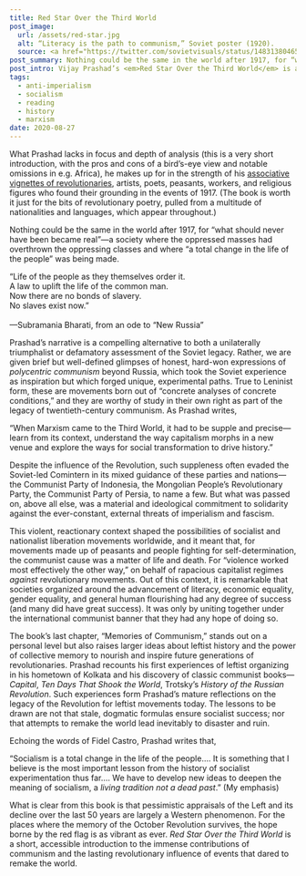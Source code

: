 ```yaml
---
title: Red Star Over the Third World
post_image:
  url: /assets/red-star.jpg
  alt: “Literacy is the path to communism,” Soviet poster (1920).
  source: <a href="https://twitter.com/sovietvisuals/status/1483138046501404676" target="_blank">Twitter</a>
post_summary: Nothing could be the same in the world after 1917, for “what should never have been became real”—a society where the oppressed masses had overthrown the oppressing classes and where “a total change in the life of the people” was being made.
post_intro: Vijay Prashad’s <em>Red Star Over the Third World</em> is an explosive little book that admirably conveys the profound impact of the October Revolution and its continued influence for communist movements in the Third World—with a focus here on Asia, the Middle East, and Latin America.
tags:
  - anti-imperialism
  - socialism
  - reading
  - history
  - marxism
date: 2020-08-27
---
```


What Prashad lacks in focus and depth of analysis (this is a very short introduction, with the pros and cons of a bird’s-eye view and notable omissions in e.g. Africa), he makes up for in the strength of his <a href="https://www.plutobooks.com/9780745339665/red-star-over-the-third-world/" target="_blank">associative vignettes of revolutionaries</a>, artists, poets, peasants, workers, and religious figures who found their grounding in the events of 1917. (The book is worth it just for the bits of revolutionary poetry, pulled from a multitude of nationalities and languages, which appear throughout.)

Nothing could be the same in the world after 1917, for “what should never have been became real”—a society where the oppressed masses had overthrown the oppressing classes and where “a total change in the life of the people” was being made.

<div class="blockquote">“Life of the people as they themselves order it.<br>
A law to uplift the life of the common man.<br>
Now there are no bonds of slavery.<br>
No slaves exist now.”<br><br>
—Subramania Bharati, from an ode to “New Russia”</div>

Prashad’s narrative is a compelling alternative to both a unilaterally triumphalist or defamatory assessment of the Soviet legacy. Rather, we are given brief but well-defined glimpses of honest, hard-won expressions of _polycentric communism_ beyond Russia, which took the Soviet experience as inspiration but which forged unique, experimental paths. True to Leninist form, these are movements born out of “concrete analyses of concrete conditions,” and they are worthy of study in their own right as part of the legacy of twentieth-century communism. As Prashad writes,

<div class="blockquote">“When Marxism came to the Third World, it had to be supple and precise—learn from its context, understand the way capitalism morphs in a new venue and explore the ways for social transformation to drive history.”</div>

Despite the influence of the Revolution, such suppleness often evaded the Soviet-led Comintern in its mixed guidance of these parties and nations—the Communist Party of Indonesia, the Mongolian People’s Revolutionary Party, the Communist Party of Persia, to name a few. But what was passed on, above all else, was a material and ideological commitment to solidarity against the ever-constant, external threats of imperialism and fascism.

This violent, reactionary context shaped the possibilities of socialist and nationalist liberation movements worldwide, and it meant that, for movements made up of peasants and people fighting for self-determination, the communist cause was a matter of life and death. For “violence worked most effectively the other way,” on behalf of rapacious capitalist regimes _against_ revolutionary movements. Out of this context, it is remarkable that societies organized around the advancement of literacy, economic equality, gender equality, and general human flourishing had any degree of success (and many did have great success). It was only by uniting together under the international communist banner that they had any hope of doing so.

The book’s last chapter, “Memories of Communism,” stands out on a personal level but also raises larger ideas about leftist history and the power of collective memory to nourish and inspire future generations of revolutionaries. Prashad recounts his first experiences of leftist organizing in his hometown of Kolkata and his discovery of classic communist books—_Capital_, _Ten Days That Shook the World_, Trotsky’s _History of the Russian Revolution_. Such experiences form Prashad’s mature reflections on the legacy of the Revolution for leftist movements today. The lessons to be drawn are not that stale, dogmatic formulas ensure socialist success; nor that attempts to remake the world lead inevitably to disaster and ruin.

Echoing the words of Fidel Castro, Prashad writes that,

<div class="blockquote">“Socialism is a total change in the life of the people.… It is something that I believe is the most important lesson from the history of socialist experimentation thus far.… We have to develop new ideas to deepen the meaning of socialism, a <em>living tradition not a dead past</em>.” (My emphasis)</div>

What is clear from this book is that pessimistic appraisals of the Left and its decline over the last 50 years are largely a Western phenomenon. For the places where the memory of the October Revolution survives, the hope borne by the red flag is as vibrant as ever. _Red Star Over the Third World_ is a short, accessible introduction to the immense contributions of communism and the lasting revolutionary influence of events that dared to remake the world.
